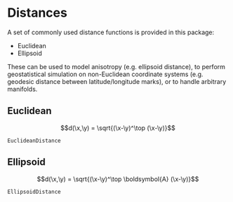 # Distances

```math
\newcommand{\x}{\boldsymbol{x}}
\newcommand{\y}{\boldsymbol{y}}
```

A set of commonly used distance functions is provided in this package:

- Euclidean
- Ellipsoid

These can be used to model anisotropy (e.g. ellipsoid distance), to perform
geostatistical simulation on non-Euclidean coordinate systems (e.g. geodesic
distance between latitude/longitude marks), or to handle arbitrary manifolds.

## Euclidean

```math
d(\x,\y) = \sqrt{(\x-\y)^\top (\x-\y)}
```

```@docs
EuclideanDistance
```

## Ellipsoid

```math
d(\x,\y) = \sqrt{(\x-\y)^\top \boldsymbol{A} (\x-\y)}
```

```@docs
EllipsoidDistance
```
